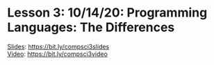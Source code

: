 # Lesson 3: 10/14/20: Programming Languages: The Differences
[Slides](https://bit.ly/compsci3slides): https://bit.ly/compsci3slides  
[Video](https://bit.ly/compsci3video):  https://bit.ly/compsci3video